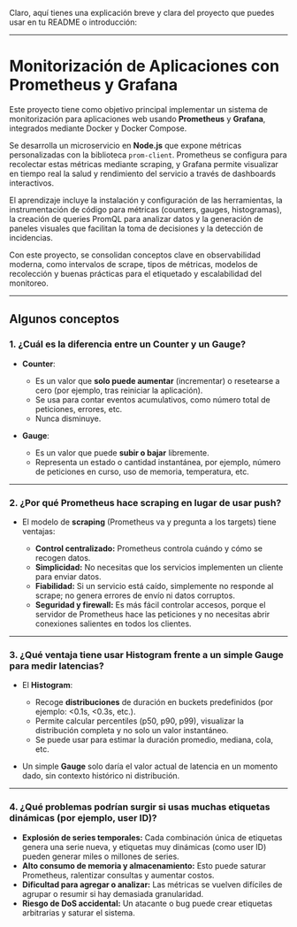 Claro, aquí tienes una explicación breve y clara del proyecto que puedes usar en tu README o introducción:

---

# Monitorización de Aplicaciones con Prometheus y Grafana

Este proyecto tiene como objetivo principal implementar un sistema de monitorización para aplicaciones web usando **Prometheus** y **Grafana**, integrados mediante Docker y Docker Compose.

Se desarrolla un microservicio en **Node.js** que expone métricas personalizadas con la biblioteca `prom-client`. Prometheus se configura para recolectar estas métricas mediante scraping, y Grafana permite visualizar en tiempo real la salud y rendimiento del servicio a través de dashboards interactivos.

El aprendizaje incluye la instalación y configuración de las herramientas, la instrumentación de código para métricas (counters, gauges, histogramas), la creación de queries PromQL para analizar datos y la generación de paneles visuales que facilitan la toma de decisiones y la detección de incidencias.

Con este proyecto, se consolidan conceptos clave en observabilidad moderna, como intervalos de scrape, tipos de métricas, modelos de recolección y buenas prácticas para el etiquetado y escalabilidad del monitoreo.

---

## Algunos conceptos

### 1. ¿Cuál es la diferencia entre un **Counter** y un **Gauge**?

* **Counter**:

  * Es un valor que **solo puede aumentar** (incrementar) o resetearse a cero (por ejemplo, tras reiniciar la aplicación).
  * Se usa para contar eventos acumulativos, como número total de peticiones, errores, etc.
  * Nunca disminuye.

* **Gauge**:

  * Es un valor que puede **subir o bajar** libremente.
  * Representa un estado o cantidad instantánea, por ejemplo, número de peticiones en curso, uso de memoria, temperatura, etc.

---

### 2. ¿Por qué Prometheus hace **scraping** en lugar de usar **push**?

* El modelo de **scraping** (Prometheus va y pregunta a los targets) tiene ventajas:

  * **Control centralizado:** Prometheus controla cuándo y cómo se recogen datos.
  * **Simplicidad:** No necesitas que los servicios implementen un cliente para enviar datos.
  * **Fiabilidad:** Si un servicio está caído, simplemente no responde al scrape; no genera errores de envío ni datos corruptos.
  * **Seguridad y firewall:** Es más fácil controlar accesos, porque el servidor de Prometheus hace las peticiones y no necesitas abrir conexiones salientes en todos los clientes.

---

### 3. ¿Qué ventaja tiene usar **Histogram** frente a un simple **Gauge** para medir latencias?

* El **Histogram**:

  * Recoge **distribuciones** de duración en buckets predefinidos (por ejemplo: <0.1s, <0.3s, etc.).
  * Permite calcular percentiles (p50, p90, p99), visualizar la distribución completa y no solo un valor instantáneo.
  * Se puede usar para estimar la duración promedio, mediana, cola, etc.

* Un simple **Gauge** solo daría el valor actual de latencia en un momento dado, sin contexto histórico ni distribución.

---

### 4. ¿Qué problemas podrían surgir si usas muchas etiquetas dinámicas (por ejemplo, user ID)?

* **Explosión de series temporales:** Cada combinación única de etiquetas genera una serie nueva, y etiquetas muy dinámicas (como user ID) pueden generar miles o millones de series.
* **Alto consumo de memoria y almacenamiento:** Esto puede saturar Prometheus, ralentizar consultas y aumentar costos.
* **Dificultad para agregar o analizar:** Las métricas se vuelven difíciles de agrupar o resumir si hay demasiada granularidad.
* **Riesgo de DoS accidental:** Un atacante o bug puede crear etiquetas arbitrarias y saturar el sistema.
